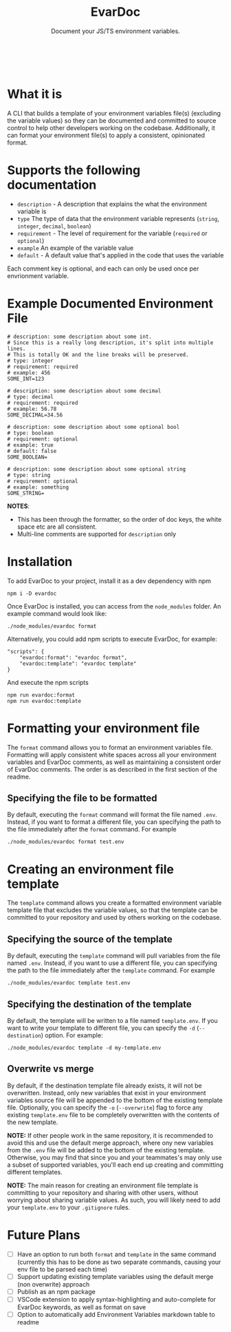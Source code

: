 <h1 align="center">
    EvarDoc
</h1>

<p align="center">
    Document your JS/TS environment variables.
</p>
<br/>
<br/>
<br/>
<br/>

# What it is

A CLI that builds a template of your environment variables file(s) (excluding the variable values) so they can be documented and committed to source control to help other developers working on the codebase. Additionally, it can format your environment file(s) to apply a consistent, opinionated format.

# Supports the following documentation
- `description` - A description that explains the what the environment variable is
- `type` The type of data that the environment variable represents (`string`, `integer`, `decimal`, `boolean`)
- `requirement` - The level of requirement for the variable (`required` or `optional`)
- `example` An example of the variable value
- `default` - A default value that's applied in the code that uses the variable

Each comment key is optional, and each can only be used once per envrionment variable.


# Example Documented Environment File
```
# description: some description about some int.
# Since this is a really long description, it's split into multiple lines.
# This is totally OK and the line breaks will be preserved.
# type: integer
# requirement: required
# example: 456
SOME_INT=123

# description: some description about some decimal
# type: decimal
# requirement: required
# example: 56.78
SOME_DECIMAL=34.56

# description: some description about some optional bool
# type: boolean
# requirement: optional
# example: true
# default: false
SOME_BOOLEAN=

# description: some description about some optional string
# type: string
# requirement: optional
# example: something
SOME_STRING=
```
**NOTES**:
- This has been through the formatter, so the order of doc keys, the white space etc are all consistent. 
- Multi-line comments are supported for `description` only

# Installation
To add EvarDoc to your project, install it as a dev dependency with npm
```
npm i -D evardoc
```
Once EvarDoc is installed, you can access from the `node_modules` folder. An example command would look like:
```
./node_modules/evardoc format
```
Alternatively, you could add npm scripts to execute EvarDoc, for example:
```
"scripts": {
    "evardoc:format": "evardoc format",
    "evardoc:template": "evardoc template"
}
```
And execute the npm scripts
```
npm run evardoc:format
npm run evardoc:template
```


# Formatting your environment file
The `format` command allows you to format an environment variables file. Formatting will apply consistent white spaces across all your environment variables and EvarDoc comments, as well as maintaining a consistent order of EvarDoc comments. The order is as described in the first section of the readme.

## Specifying the file to be formatted
By default, executing the `format` command will format the file named `.env`. Instead, if you want to format a different file, you can specifying the path to the file immediately after the `format` command. For example
```
./node_modules/evardoc format test.env
``` 

# Creating an environment file template
The `template` command allows you create a formatted environment variable template file that excludes the variable values, so that the template can be committed to your repository and used by others working on the codebase.

## Specifying the source of the template
By default, executing the `template` command will pull variables from the file named `.env`. Instead, if you want to use a different file, you can specifying the path to the file immediately after the `template` command. For example
```
./node_modules/evardoc template test.env
``` 
## Specifying the destination of the template
By default, the template will be written to a file named `template.env`. If you want to write your template to different file, you can specify the `-d` (`--destination`) option. For example:
```
./node_modules/evardoc template -d my-template.env
```

## Overwrite vs merge
By default, if the destination template file already exists, it will not be overwritten. Instead, only new variables that exist in your environment variables source file will be appended to the bottom of the existing template file. Optionally, you can specify the `-o` (`--overwrite`) flag to force any existing `template.env` file to be completely overwritten with the contents of the new template.

**NOTE:** If other people work in the same repository, it is recommended to avoid this and use the default merge approach, where ony new variables from the `.env` file will be added to the bottom of the existing template. Otherwise, you may find that since you and your teammates's may only use a subset of supported variables, you'll each end up creating and committing different templates.

**NOTE:** The main reason for creating an environment file template is committing to your repository and sharing with other users, without worrying about sharing variable values. As such, you will likely need to add your `template.env` to your `.gitignore` rules.


# Future Plans
- [ ] Have an option to run both `format` and `template` in the same command (currently this has to be done as two separate commands, causing your env file to be parsed each time)
- [ ] Support updating existing template variables using the default merge (non overwrite) approach
- [ ] Publish as an npm package
- [ ] VSCode extension to apply syntax-highlighting and  auto-complete for EvarDoc keywords, as well as format on save
- [ ] Option to automatically add Environment Variables markdown table to  readme
